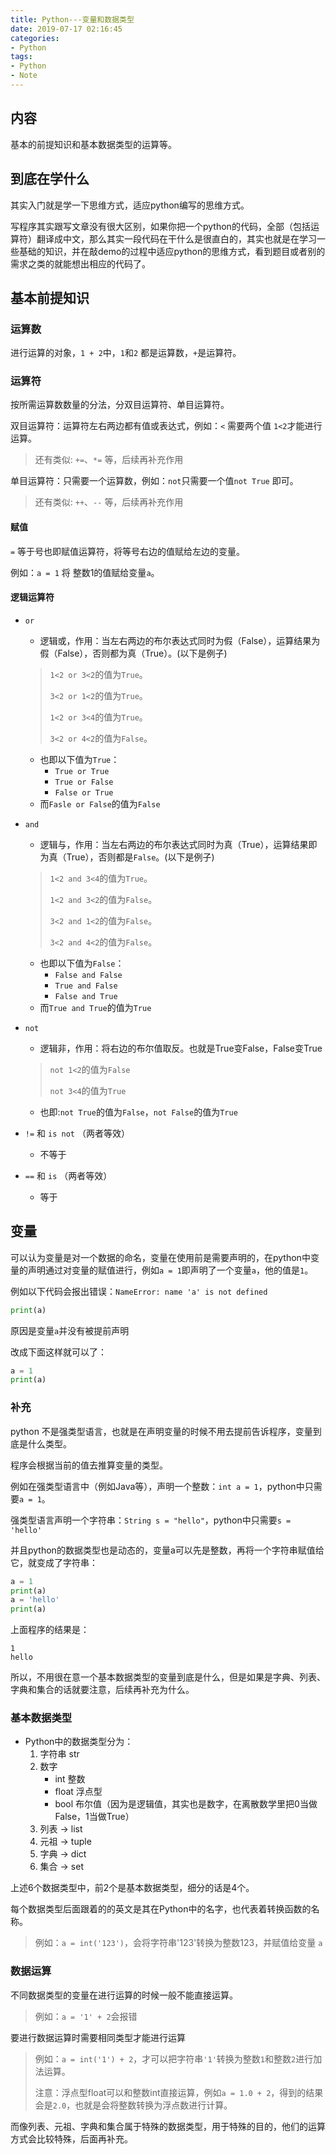 ```yaml
---
title: Python---变量和数据类型
date: 2019-07-17 02:16:45
categories:
- Python
tags:
- Python
- Note
---
```

## 内容

基本的前提知识和基本数据类型的运算等。

## 到底在学什么

其实入门就是学一下思维方式，适应python编写的思维方式。

写程序其实跟写文章没有很大区别，如果你把一个python的代码，全部（包括运算符）翻译成中文，那么其实一段代码在干什么是很直白的，其实也就是在学习一些基础的知识，并在敲demo的过程中适应python的思维方式，看到题目或者别的需求之类的就能想出相应的代码了。

## 基本前提知识

### 运算数

进行运算的对象，`1 + 2`中，`1`和`2` 都是运算数，`+`是运算符。

### 运算符

按所需运算数数量的分法，分双目运算符、单目运算符。

双目运算符：运算符左右两边都有值或表达式，例如：`<` 需要两个值 `1<2`才能进行运算。
> 还有类似: `+=`、`*=` 等，后续再补充作用

单目运算符：只需要一个运算数，例如：`not`只需要一个值`not True` 即可。
> 还有类似: `++`、`--` 等，后续再补充作用

#### 赋值

`=` 等于号也即赋值运算符，将等号右边的值赋给左边的变量。

例如：`a = 1` 将 整数1的值赋给变量`a`。

#### 逻辑运算符

* `or` 
  * 逻辑或，作用：当左右两边的布尔表达式同时为假（False），运算结果为假（False），否则都为真（True）。(以下是例子)
  >`1<2 or 3<2`的值为`True`。
  >
  >`3<2 or 1<2`的值为`True`。
  >
  >`1<2 or 3<4`的值为`True`。
  >
  >`3<2 or 4<2`的值为`False`。
  * 也即以下值为`True`：
    * `True or True`
    * `True or False`
    * `False or True`
  * 而`Fasle or False`的值为`False`
* `and`
  * 逻辑与，作用：当左右两边的布尔表达式同时为真（True），运算结果即为真（True），否则都是`False`。(以下是例子)
  >`1<2 and 3<4`的值为`True`。
  >
  >`1<2 and 3<2`的值为`False`。
  >
  >`3<2 and 1<2`的值为`False`。
  >
  >`3<2 and 4<2`的值为`False`。
  * 也即以下值为`False`：
    * `False and False`
    * `True and False`
    * `False and True`
  * 而`True and True`的值为`True`
* `not` 
  * 逻辑非，作用：将右边的布尔值取反。也就是True变False，False变True
  >`not 1<2`的值为`False`
  >
  >`not 3<4`的值为`True`

    * 也即:`not True`的值为`False`，`not False`的值为`True`
* `!=` 和 `is not` （两者等效）
  * 不等于
* `==` 和 `is` （两者等效）
  * 等于

## 变量

可以认为变量是对一个数据的命名，变量在使用前是需要声明的，在python中变量的声明通过对变量的赋值进行，例如`a = 1`即声明了一个变量`a`，他的值是`1`。

例如以下代码会报出错误：`NameError: name 'a' is not defined`

``` python
print(a)
```

原因是变量`a`并没有被提前声明

改成下面这样就可以了：

``` python
a = 1
print(a)
```
### 补充

python 不是强类型语言，也就是在声明变量的时候不用去提前告诉程序，变量到底是什么类型。

程序会根据当前的值去推算变量的类型。

例如在强类型语言中（例如Java等），声明一个整数：`int a = 1`，python中只需要`a = 1`。

强类型语言声明一个字符串：`String s = "hello"`，python中只需要`s = 'hello'`

并且python的数据类型也是动态的，变量a可以先是整数，再将一个字符串赋值给它，就变成了字符串：
``` python
a = 1
print(a)
a = 'hello'
print(a)
```
上面程序的结果是：
```
1
hello
```

所以，不用很在意一个基本数据类型的变量到底是什么，但是如果是字典、列表、字典和集合的话就要注意，后续再补充为什么。

### 基本数据类型

* Python中的数据类型分为：
    1. 字符串 str
    2. 数字 
        * int 整数
        * float 浮点型 
        * bool 布尔值（因为是逻辑值，其实也是数字，在离散数学里把0当做False，1当做True）
    3. 列表 -> list
    4. 元祖 -> tuple
    5. 字典 -> dict
    6. 集合 -> set

上述6个数据类型中，前2个是基本数据类型，细分的话是4个。

每个数据类型后面跟着的的英文是其在Python中的名字，也代表着转换函数的名称。

>例如：`a = int('123')`，会将字符串'123'转换为整数123，并赋值给变量 `a`

### 数据运算

不同数据类型的变量在进行运算的时候一般不能直接运算。

> 例如：`a = '1' + 2`会报错

要进行数据运算时需要相同类型才能进行运算

> 例如：`a = int('1') + 2`，才可以把字符串`'1'`转换为整数`1`和整数`2`进行加法运算。 
> 
>注意：浮点型float可以和整数int直接运算，例如`a = 1.0 + 2`，得到的结果会是`2.0`，也就是会将整数转换为浮点数进行计算。

而像列表、元祖、字典和集合属于特殊的数据类型，用于特殊的目的，他们的运算方式会比较特殊，后面再补充。